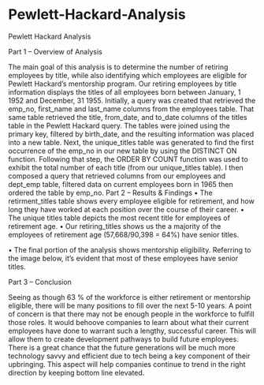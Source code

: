 # Pewlett-Hackard-Analysis

Pewlett Hackard Analysis


Part 1 – Overview of Analysis

The main goal of this analysis is to determine the number of retiring employees by title, while also identifying which employees are eligible for Pewlett Hackard’s mentorship program. Our retiring employees by title information displays the titles of all employees born between January, 1 1952 and December, 31 1955. 
Initially, a query was created that retrieved the emp_no, first_name and last_name columns from the employees table. That same table retrieved the title, from_date, and to_date columns of the titles table in the Pewlett Hackard query. The tables were joined using the primary key, filtered by birth_date, and the resulting information was placed into a new table. 
Next, the unique_titles table was generated to find the first occurrence of the emp_no in our new table by using the DISTINCT ON function. Following that step, the ORDER BY COUNT function was used to exhibit the total number of each title (from our unique_titles table). I then composed a query that retrieved columns from our employees and dept_emp table, filtered data on current employees born in 1965 then ordered the table by emp_no.
Part 2 – Results & Findings
•	The retirment_titles table shows every employee eligible for retirement, and how long they have worked at each position over the course of their career.
•	The unique titles table depicts the most recent title for employees of retirement age.
•	Our retiring_titles shows us the a majority of the employees of retirement age (57,668/90,398 = 64%) have senior titles.
 


•	The final portion of the analysis shows mentorship eligibility. Referring to the image below, it’s evident that most of these employees have senior titles.
 
Part 3 – Conclusion

Seeing as though 63 % of the workforce is either retirement or mentorship eligible, there will be many positions to fill over the next 5-10 years. A point of concern is that there may not be enough people in the workforce to fulfill those roles. It would behoove companies to learn about what their current employees have done to warrant such a lengthy, successful career. This will allow them to create development pathways to build future employees. There is a great chance that the future generations will be much more technology savvy and efficient due to tech being a key component of their upbringing. This aspect will help companies continue to trend in the right direction by keeping bottom line elevated.

